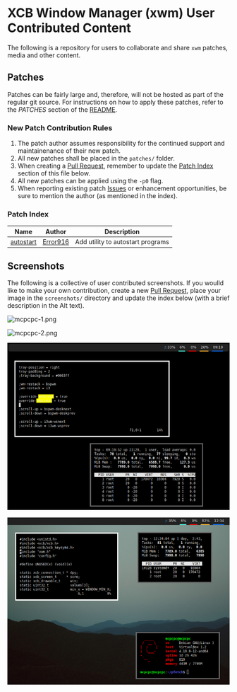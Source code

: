 # XCB Window Manager (xwm) User Contributed Content

The following is a repository for users to collaborate and share `xwm` patches, media and other content.

## Patches

Patches can be fairly large and, therefore, will not be hosted as part of the regular git source.  For instructions on how to apply these patches, refer to the *PATCHES* section of the [README](https://raw.githubusercontent.com/mcpcpc/xwm/main/README).

### New Patch Contribution Rules

1.   The patch author assumes responsibility for the continued support and maintainenance of their new patch.
2.   All new patches shall be placed in the `patches/` folder.
3.   When creating a [Pull Request](https://github.com/mcpcpc/xwm-patches/pulls), remember to update the [Patch Index](#patch-index) section of this file below.
4.   All new patches can be applied using the `-p0` flag.
5.   When reporting existing patch [Issues](https://github.com/mcpcpc/xwm-patches/issues) or enhancement opportunities, be sure to mention the author (as mentioned in the index).

### Patch Index

| Name                                | Author                                  | Description                                               |
| -                                   | -                                       | -                                                         |
| [autostart](patches/autostart.diff) | [Error916](https://github.com/Error916) | Add utility to autostart programs                         |

## Screenshots

The following is a collective of user contributed screenshots.  If you woulld like to make your own contribution, create a new [Pull Request](https://github.com/mcpcpc/xwm-patches/pulls), place your image in the `screenshots/` directory and update the index below (with a brief description in the Alt text).

![mcpcpc-1.png](screenshots/mcpcpc-1.png "I am not a `ricer`, but this was my very first screenshot taken using `xwm`")

![mcpcpc-2.png](screenshots/mcpcpc-2.png "grey or gray?")

![mcpcpc-3.png](screenshots/mcpcpc-3.png "xwm with polybar")

![mcpcpc-4.png](screenshots/mcpcpc-4.png "xwm with polybar, neofetch, and pfetch")

